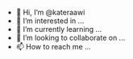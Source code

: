 - 👋 Hi, I’m @kateraawi
- 👀 I’m interested in ...
- 🌱 I’m currently learning ...
- 💞️ I’m looking to collaborate on ...
- 📫 How to reach me ...

<!---
kateraawi/kateraawi is a ✨ special ✨ repository because its `README.md` (this file) appears on your GitHub profile.
You can click the Preview link to take a look at your changes.
--->
